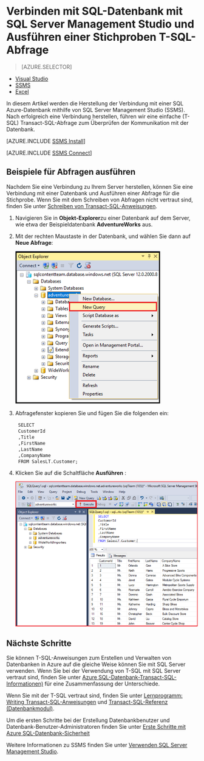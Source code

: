 <properties
    pageTitle="Verbinden mit SQL-Datenbank - SQL Server Management Studio | Microsoft Azure"
    description="Erfahren Sie, wie Sie mithilfe von SQL Server Management Studio (SSMS) mit auf Azure SQL-Datenbank zu verbinden. Führen Sie dann eine Stichprobe Abfrage mit Transact-SQL (T-SQL)."
    metaCanonical=""
    keywords="Verbinden Sie mit Sql-Datenbank, Sql Server Management studio"
    services="sql-database"
    documentationCenter=""
    authors="stevestein"
    manager="jhubbard"
    editor="" />

<tags
    ms.service="sql-database"
    ms.workload="data-management"
    ms.tgt_pltfrm="na"
    ms.devlang="na"
    ms.topic="get-started-article"
    ms.date="08/17/2016"
    ms.author="sstein;carlrab" />

# <a name="connect-to-sql-database-with-sql-server-management-studio-and-execute-a-sample-t-sql-query"></a>Verbinden mit SQL-Datenbank mit SQL Server Management Studio und Ausführen einer Stichproben T-SQL-Abfrage

> [AZURE.SELECTOR]
- [Visual Studio](sql-database-connect-query.md)
- [SSMS](sql-database-connect-query-ssms.md)
- [Excel](sql-database-connect-excel.md)

In diesem Artikel werden die Herstellung der Verbindung mit einer SQL Azure-Datenbank mithilfe von SQL Server Management Studio (SSMS). Nach erfolgreich eine Verbindung herstellen, führen wir eine einfache (T-SQL) Transact-SQL-Abfrage zum Überprüfen der Kommunikation mit der Datenbank.

[AZURE.INCLUDE [SSMS Install](../../includes/sql-server-management-studio-install.md)]

[AZURE.INCLUDE [SSMS Connect](../../includes/sql-database-sql-server-management-studio-connect-server-principal.md)]


## <a name="run-sample-queries"></a>Beispiele für Abfragen ausführen

Nachdem Sie eine Verbindung zu Ihrem Server herstellen, können Sie eine Verbindung mit einer Datenbank und Ausführen einer Abfrage für die Stichprobe. Wenn Sie mit dem Schreiben von Abfragen nicht vertraut sind, finden Sie unter [Schreiben von Transact-SQL-Anweisungen](https://msdn.microsoft.com/library/ms365303.aspx).

1. Navigieren Sie in **Objekt-Explorer**zu einer Datenbank auf dem Server, wie etwa der Beispieldatenbank **AdventureWorks** aus.
2. Mit der rechten Maustaste in der Datenbank, und wählen Sie dann auf **Neue Abfrage**:

    ![Neue Abfrage. Verbinden mit SQL-Datenbankserver: SQL Server Management Studio](./media/sql-database-connect-query-ssms/4-run-query.png)

3. Abfragefenster kopieren Sie und fügen Sie die folgenden ein:

        SELECT
        CustomerId
        ,Title
        ,FirstName
        ,LastName
        ,CompanyName
        FROM SalesLT.Customer;

4. Klicken Sie auf die Schaltfläche **Ausführen** :

    ![Erfolg. Verbinden mit SQL-Datenbankserver: SQL Server Management Studio](./media/sql-database-connect-query-ssms/5-success.png)

## <a name="next-steps"></a>Nächste Schritte

Sie können T-SQL-Anweisungen zum Erstellen und Verwalten von Datenbanken in Azure auf die gleiche Weise können Sie mit SQL Server verwenden. Wenn Sie bei der Verwendung von T-SQL mit SQL Server vertraut sind, finden Sie unter [Azure SQL-Datenbank-Transact-SQL-Informationen)](sql-database-transact-sql-information.md) für eine Zusammenfassung der Unterschiede.

Wenn Sie mit der T-SQL vertraut sind, finden Sie unter [Lernprogramm: Writing Transact-SQL-Anweisungen](https://msdn.microsoft.com/library/ms365303.aspx) und [Transact-SQL-Referenz (Datenbankmodul)](https://msdn.microsoft.com/library/bb510741.aspx).

Um die ersten Schritte bei der Erstellung Datenbankbenutzer und Datenbank-Benutzer-Administratoren finden Sie unter [Erste Schritte mit Azure SQL-Datenbank-Sicherheit](sql-database-get-started-security.md)

Weitere Informationen zu SSMS finden Sie unter [Verwenden SQL Server Management Studio](https://msdn.microsoft.com/library/ms174173.aspx).
